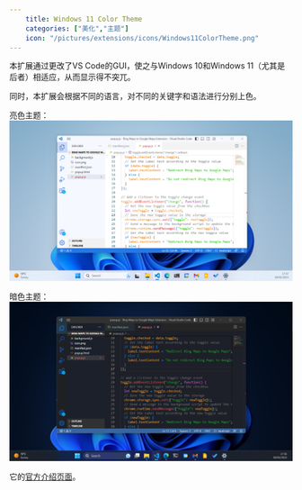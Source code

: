 ```yaml
---
    title: Windows 11 Color Theme
    categories: ["美化","主题"]
    icon: "/pictures/extensions/icons/Windows11ColorTheme.png"
---
```


本扩展通过更改了VS Code的GUI，使之与Windows 10和Windows 11（尤其是后者）相适应，从而显示得不突兀。

同时，本扩展会根据不同的语言，对不同的关键字和语法进行分别上色。

亮色主题：
![亮色主题](../pictures/extensions/others/Windows11ColorTheme_Light.png)

暗色主题：
![暗色主题](../pictures/extensions/others/Windows11ColorTheme_Dark.png)

它的[官方介绍页面](https://marketplace.visualstudio.com/items?itemName=ExtensionCreator.windows-11-color-theme)。
